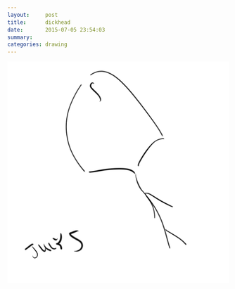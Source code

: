 ```yaml
---
layout:     post
title:      dickhead
date:       2015-07-05 23:54:03
summary:    
categories: drawing
---
```

![dickhead](/images/blog/dickhead.png "literally.")